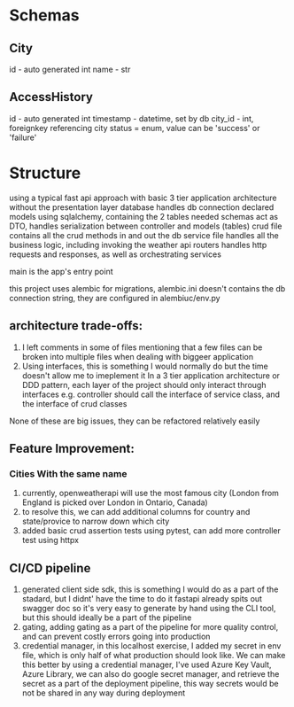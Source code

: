 # Schemas
## City
id - auto generated int
name - str

## AccessHistory
id - auto generated int
timestamp - datetime, set by db
city_id - int, foreignkey referencing city 
status = enum, value can be 'success' or 'failure'


# Structure
using a typical fast api approach with basic 3 tier application architecture without the presentation layer
database handles db connection
declared models using sqlalchemy, containing the 2 tables needed
schemas act as DTO, handles serialization between controller and models (tables)
crud file contains all the crud methods in and out the db
service file handles all the business logic, including invoking the weather api
routers handles http requests and responses, as well as orchestrating services

main is the app's entry point

this project uses alembic for migrations, alembic.ini doesn't contains the db connection string, they are configured in alembiuc/env.py


## architecture trade-offs:
1. I left comments in some of files mentioning that a few files can be broken into multiple files when dealing with biggeer application
2. Using interfaces, this is something I would normally do but the time doesn't allow me to imeplement it
In a 3 tier application architecture or DDD pattern, each layer of the project should only interact through interfaces
e.g. controller should call the interface of service class, and the interface of crud classes

None of these are big issues, they can be refactored relatively easily


## Feature Improvement:
### Cities With the same name 
1. currently, openweatherapi will use the most famous city (London from England is picked over London in Ontario, Canada)
2. to resolve this, we can add additional columns for country and state/provice to narrow down which city
3. added basic crud assertion tests using pytest, can add more controller test using httpx



## CI/CD pipeline
1. generated client side sdk, this is something I would do as a part of the stadard, but I didnt' have the time to do it
fastapi already spits out swagger doc so it's very easy to generate by hand using the CLI tool, but this should ideally be a part of the pipeline
2. gating, adding gating as a part of the pipeline for more quality control, and can prevent costly errors going into production
3. credential manager, in this localhost exercise, I added my secret in env file, which is only half of what production should look like. 
We can make this better by using a credential manager, I've used Azure Key Vault, Azure Library, we can also do google secret manager, and retrieve the secret as a part of the deployment pipeline, this way secrets would be not be shared in any way during deployment

